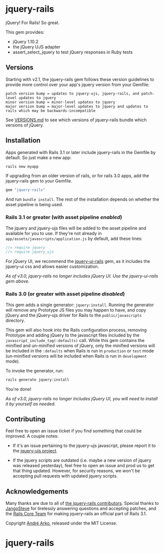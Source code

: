 # jquery-rails

jQuery! For Rails! So great.

This gem provides:

  * jQuery 1.10.2
  * the jQuery UJS adapter
  * assert_select_jquery to test jQuery responses in Ruby tests

## Versions

Starting with v2.1, the jquery-rails gem follows these version guidelines
to provide more control over your app's jquery version from your Gemfile:

```
patch version bump = updates to jquery-ujs, jquery-rails, and patch-level updates to jquery
minor version bump = minor-level updates to jquery
major version bump = major-level updates to jquery and updates to rails which may be backwards-incompatible
```

See [VERSIONS.md](VERSIONS.md) to see which versions of jquery-rails bundle which
versions of jQuery.

## Installation

Apps generated with Rails 3.1 or later include jquery-rails in the Gemfile by default. So just make a new app:

```sh
rails new myapp
```

If upgrading from an older version of rails, or for rails 3.0 apps,
add the jquery-rails gem to your Gemfile.

```ruby
gem "jquery-rails"
```

And run `bundle install`. The rest of the installation depends on
whether the asset pipeline is being used.

### Rails 3.1 or greater (with asset pipeline *enabled*)

The jquery and jquery-ujs files will be added to the asset pipeline and available for you to use. If they're not already in `app/assets/javascripts/application.js` by default, add these lines:

```js
//= require jquery
//= require jquery_ujs
```

For jQuery UI, we recommend the [jquery-ui-rails](https://github.com/joliss/jquery-ui-rails) gem, as it includes the jquery-ui css and allows easier customization.

*As of v3.0, jquery-rails no longer includes jQuery UI. Use the
jquery-ui-rails gem above.*

### Rails 3.0 (or greater with asset pipeline *disabled*)

This gem adds a single generator: `jquery:install`. Running the generator will remove any Prototype JS files you may happen to have, and copy jQuery and the jQuery-ujs driver for Rails to the `public/javascripts` directory.

This gem will also hook into the Rails configuration process, removing Prototype and adding jQuery to the javascript files included by the `javascript_include_tag(:defaults)` call. While this gem contains the minified and un-minified versions of jQuery, only the minified versions will be included in the `:defaults` when Rails is run in `production` or `test` mode  (un-minified versions will be included when Rails is run in `development` mode).

To invoke the generator, run:

```sh
rails generate jquery:install
```

You're done!

*As of v3.0, jquery-rails no longer includes jQuery UI, you will need to
install it by yourself as needed.*

## Contributing

Feel free to open an issue ticket if you find something that could be improved. A couple notes:

* If it's an issue pertaining to the jquery-ujs javascript, please report it to the [jquery-ujs project](https://github.com/rails/jquery-ujs).

* If the jquery scripts are outdated (i.e. maybe a new version of jquery was released yesterday), feel free to open an issue and prod us to get that thing updated. However, for security reasons, we won't be accepting pull requests with updated jquery scripts.

## Acknowledgements

Many thanks are due to all of [the jquery-rails contributors](https://github.com/rails/jquery-rails/graphs/contributors). Special thanks to [JangoSteve](http://github.com/JangoSteve) for tirelessly answering questions and accepting patches, and the [Rails Core Team](https://github.com/organizations/rails/teams/617) for making jquery-rails an official part of Rails 3.1.

Copyright [André Arko](http://arko.net), released under the MIT License.
# jquery-rails
